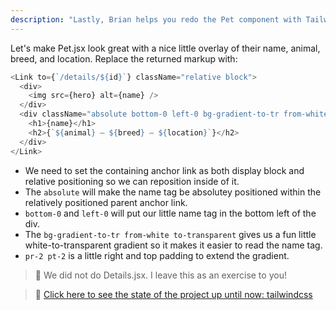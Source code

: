 ```yaml
---
description: "Lastly, Brian helps you redo the Pet component with Tailwind CSS to show how you can do easy reposition of elements."
---
```


Let's make Pet.jsx look great with a nice little overlay of their name, animal, breed, and location. Replace the returned markup with:

```javascript
<Link to={`/details/${id}`} className="relative block">
  <div>
    <img src={hero} alt={name} />
  </div>
  <div className="absolute bottom-0 left-0 bg-gradient-to-tr from-white to-transparent pr-2 pt-2">
    <h1>{name}</h1>
    <h2>{`${animal} — ${breed} — ${location}`}</h2>
  </div>
</Link>
```

- We need to set the containing anchor link as both display block and relative positioning so we can reposition inside of it.
- The `absolute` will make the name tag be absolutey positioned within the relatively positioned parent anchor link.
- `bottom-0` and `left-0` will put our little name tag in the bottom left of the div.
- The `bg-gradient-to-tr from-white to-transparent` gives us a fun little white-to-transparent gradient so it makes it easier to read the name tag.
- `pr-2 pt-2` is a little right and top padding to extend the gradient.

> 🚨 We did not do Details.jsx. I leave this as an exercise to you!

> 🏁 [Click here to see the state of the project up until now: tailwindcss][step]

[step]: https://github.com/btholt/citr-v8-project/tree/master/tailwindcss